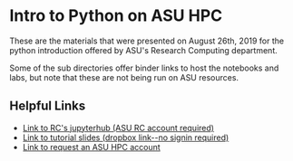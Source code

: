 Intro to Python on ASU HPC
==========================

These are the materials that were presented on August 26th, 2019 for the
python introduction offered by ASU's Research Computing department.

Some of the sub directories offer binder links to host the notebooks and
labs, but note that these are not being run on ASU resources.

Helpful Links
-------------

* [Link to RC's jupyterhub (ASU RC account required)][0]
* [Link to tutorial slides (dropbox link--no signin required)][1]
* [Link to request an ASU HPC account][2]


[0]: https://jupyterhub.rc.asu.edu
[1]: https://tinyurl.com/PEARC19Py
[2]: https://cores.research.asu.edu/research-computing/get-started/create-an-account
